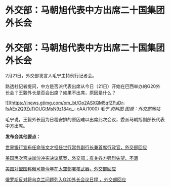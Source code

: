 # 外交部：马朝旭代表中方出席二十国集团外长会

# 外交部：马朝旭代表中方出席二十国集团外长会

2月21日，外交部发言人毛宁主持例行记者会。

路透社记者提问，中方是否派代表出席从今日（21日）开始在巴西举办的G20外长会？王毅外长是否会出席？如果不出席，原因是什么？

![](https://inews.gtimg.com/om_bt/Oo2ASXQM5qfZPuDr-fsAEx2Q9ZuTiOUGtMsN9z184q_-
cAA/1000) _毛宁 资料图 图源：外交部网站_

毛宁说，王毅外长因为日程安排的原因难以出席此次会议，委派马朝旭副部长代表中方出席。

**发布会其他要点：**

[世界银行宣布任命张文才担任世行常务副行长兼首席行政官，外交部回应](https://news.qq.com/rain/a/20240221A051JK00)

[美国再次否决加沙冲突决议草案，外交部：有关各方强烈失望、不满](https://news.qq.com/rain/a/20240221A051JW00)

[美国对盟国称俄可能今年在太空部署核武器，外交部回应](https://news.qq.com/rain/a/20240221A050XF00)

[俄罗斯反对将乌克兰问题列入G20外长会议日程 ，外交部回应 ](https://news.qq.com/rain/a/20240221A0517K00)

